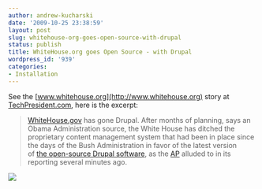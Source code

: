 ```yaml
---
author: andrew-kucharski
date: '2009-10-25 23:38:59'
layout: post
slug: whitehouse-org-goes-open-source-with-drupal
status: publish
title: WhiteHouse.org goes Open Source - with Drupal
wordpress_id: '939'
categories:
- Installation
---
```


See the [www.whitehouse.org](http://www.whitehouse.org) story at [TechPresident.com](http://techpresident.com/blog-entry/whitehousegov-goes-drupal), here is the excerpt:


> [WhiteHouse.gov](http://www.whitehouse.gov/) has gone Drupal. After months of planning, says an Obama Administration source, the White House has ditched the proprietary content management system that had been in place since the days of the Bush Administration in favor of the latest version of [the open-source Drupal software](http://drupal.org/), as the [AP](http://news.yahoo.com/s/ap/20091024/ap_on_go_pr_wh/us_obama_web_site_1) alluded to in its reporting several minutes ago.


![](http://techpresident.com/files/img_whitehouse_drupal.gif)
